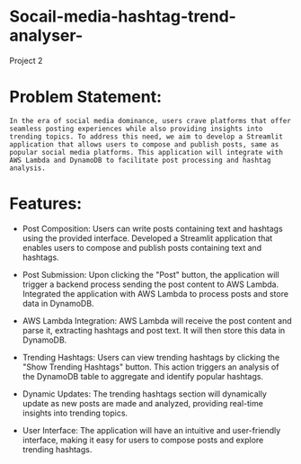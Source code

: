 # Socail-media-hashtag-trend-analyser-
Project 2 

# Problem Statement:
    In the era of social media dominance, users crave platforms that offer seamless posting experiences while also providing insights into trending topics. To address this need, we aim to develop a Streamlit application that allows users to compose and publish posts, same as popular social media platforms. This application will integrate with AWS Lambda and DynamoDB to facilitate post processing and hashtag analysis.

# Features:

- Post Composition: Users can write posts containing text and hashtags using the provided interface.
    Developed a Streamlit application that enables users to compose and publish posts containing text and hashtags.


- Post Submission: Upon clicking the "Post" button, the application will trigger a backend process sending the post content to AWS Lambda.
    Integrated the application with AWS Lambda to process posts and store data in DynamoDB.


- AWS Lambda Integration: AWS Lambda will receive the post content and parse it, extracting hashtags and post text. It will then store this data in DynamoDB.


- Trending Hashtags: Users can view trending hashtags by clicking the "Show Trending Hashtags" button. This action triggers an analysis of the DynamoDB table to aggregate and identify popular hashtags.

- Dynamic Updates: The trending hashtags section will dynamically update as new posts are made and analyzed, providing real-time insights into trending topics.

- User Interface: The application will have an intuitive and user-friendly interface, making it easy for users to compose posts and explore trending hashtags.



